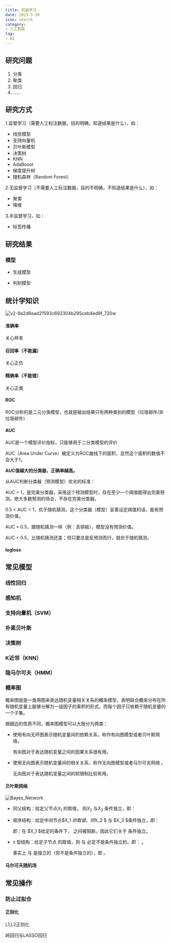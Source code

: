 ```yaml
---
title: 机器学习
date: 2023-3-30
icon: search
category:
- 人工智能
tag:
- AI
---
```




## 研究问题

1. 分类
2. 聚类
3. 回归
4. ……

## 研究方式

1.监督学习（需要人工标注数据，目的明确，知道结果是什么），如：

- 线性模型
- 支持向量机
- 贝叶斯模型
- 决策树
- KNN
- AdaBoost
- 梯度提升树
- 随机森林（Random Forest）

2.无监督学习（不需要人工标注数据，目的不明确，不知道结果是什么），如：

- 聚类
- 降维

3.半监督学习，如：

- 标签传播

## 研究结果

### 模型

- 生成模型

- 判别模型

## 统计学知识

![v2-9a2d6ead21593c692304b295ceb4ed9f_720w](https://etheral.oss-cn-shanghai.aliyuncs.com/images/v2-9a2d6ead21593c692304b295ceb4ed9f_720w.webp)

#### 准确率

关心样本

#### 召回率（不能漏）

关心正负

#### 精确率（不能错）

关心正类

#### ROC

ROC分析的是二元分类模型，也就是输出结果只有两种类别的模型（垃圾邮件/非垃圾邮件）

#### AUC

AUC是一个模型评价指标，只能够用于二分类模型的评价

AUC（Area Under Curve）被定义为ROC曲线下的面积，显然这个面积的数值不会大于1。

**AUC值越大的分类器，正确率越高。**

从AUC判断分类器（预测模型）优劣的标准：

AUC = 1，是完美分类器，采用这个预测模型时，存在至少一个阈值能得出完美预测。绝大多数预测的场合，不存在完美分类器。

0.5 < AUC < 1，优于随机猜测。这个分类器（模型）妥善设定阈值的话，能有预测价值。

AUC = 0.5，跟随机猜测一样（例：丢铜板），模型没有预测价值。

AUC < 0.5，比随机猜测还差；但只要总是反预测而行，就优于随机猜测。

#### logloss



## 常见模型

### 线性回归



### 感知机



### 支持向量机（SVM）



### 朴素贝叶斯



### 决策树



### K近邻（KNN）



### 隐马尔可夫（HMM）



### 概率图

概率图就是一类用图来表达随机变量相关关系的概率模型，表明联合概率分布在所有随机变量上能够分解为一组因子的乘积的形式，而每个因子只依赖于随机变量的一个子集。

根据边的性质不同，概率图模型可以大致分为两类：

- 使用有向无环图表示随机变量间的依赖关系，称作有向图模型或者贝叶斯网络。

  有向图对于表达随机变量之间的因果关系很有用。

- 使用无向图表示随机变量间的相关关系，称作无向图模型或者马尔可夫网络 。

  无向图对于表达随机变量之间的软限制比较有用。

#### 贝叶斯网络

![Bayes_Network](https://etheral.oss-cn-shanghai.aliyuncs.com/images/Bayes_Network.png)

- 同父结构：给定父节点$X_1$ 的取值， 则$X_2$ 与$X_3$ 条件独立，即：   

- 顺序结构：给定中间节点$X_1 $的取值， 则$X_2 $ 与 $X_3 $条件独立，即：

  即：在 $X_1  $给定的条件下， 之间被阻断。因此它们关于 条件独立。

- `V` 型结构：给定子节点 的取值，则 与 必定不是条件独立的。即： 。

  事实上 与 是独立的（但不是条件独立的），即 。

#### 马尔可夫随机场



## 常见操作

### 防止过拟合

#### 正则化

L1,L2正则化

岭回归与LASSO回归
